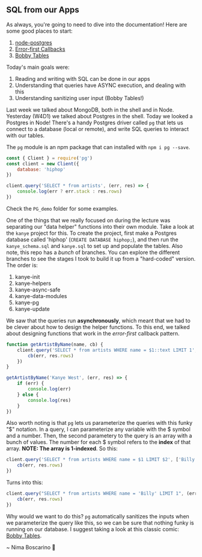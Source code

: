## SQL from our Apps

As always, you're going to need to dive into the documentation! Here are some good places to start:

1. [node-postgres](https://node-postgres.com/)
2. [Error-first Callbacks](http://fredkschott.com/post/2014/03/understanding-error-first-callbacks-in-node-js/)
3. [Bobby Tables](http://bobby-tables.com/)

Today's main goals were:

1. Reading and writing with SQL can be done in our apps
2. Understanding that queries have ASYNC execution, and dealing with this
3. Understanding sanitizing user input (Bobby Tables!)

Last week we talked about MongoDB, both in the shell and in Node. Yesterday (W4D1) we talked about Postgres in the shell. Today we looked a Postgres in Node! There's a handy Postgres driver called `pg` that lets us connect to a database (local or remote), and write SQL queries to interact with our tables.

The `pg` module is an npm package that can installed with `npm i pg --save`. 

```js
const { Client } = require('pg')
const client = new Client({
    database: 'hiphop'
})

client.query('SELECT * from artists', (err, res) => {
    console.log(err ? err.stack : res.rows)
})
```

Check the `PG_demo` folder for some examples.

One of the things that we really focused on during the lecture was separating our "data helper" functions into their own module. Take a look at the `kanye` project for this. To create the project, first make a Postgres database called 'hiphop' (`CREATE DATABASE hiphop;`), and then run the `kanye_schema.sql` and `kanye.sql` to set up and populate the tables. Also note, this repo has a *bunch* of branches. You can explore the different branches to see the stages I took to build it up from a "hard-coded" version. The order is:

1. kanye-init
2. kanye-helpers
3. kanye-async-safe
4. kanye-data-modules
5. kanye-pg
6. kanye-update

We saw that the queries run **asynchronously**, which meant that we had to be clever about how to design the helper functions. To this end, we talked about designing functions that work in the *error-first* callback pattern.

```js
function getArtistByName(name, cb) {
    client.query('SELECT * from artists WHERE name = $1::text LIMIT 1', [name], (err, res) => {
        cb(err, res.rows)
    })
}

getArtistByName('Kanye West', (err, res) => {
    if (err) {
        console.log(err)
    } else {
        console.log(res)
    }
})
```

Also worth noting is that `pg` lets us parameterize the queries with this funky "$" notation. In a query, I can parameterize any variable with the $ symbol and a number. Then, the second parametery to the query is an array with a bunch of values. The number for each $ symbol refers to the **index** of that array. **NOTE: The array is 1-indexed**. So this:

```js
client.query('SELECT * from artists WHERE name = $1 LIMIT $2', ['Billy', '1'], (err, res) => {
    cb(err, res.rows)
})
```

Turns into this:

```js
client.query("SELECT * from artists WHERE name = 'Billy' LIMIT 1", (err, res) => {
    cb(err, res.rows)
})
```

Why would we want to do this? `pg` automatically sanitizes the inputs when we parameterize the query like this, so we can be sure that nothing funky is running on our database. I suggest taking a look at this classic comic: [Bobby Tables](http://bobby-tables.com/).

~ Nima Boscarino 🤖